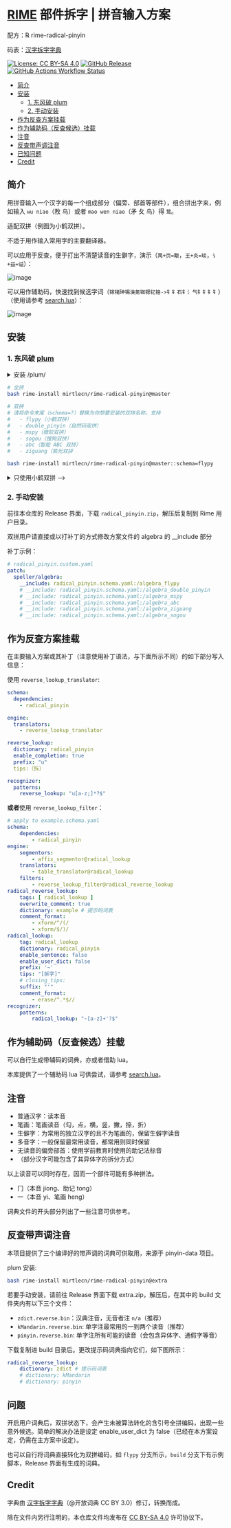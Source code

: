 # [RIME](https://rime.im/) 部件拆字 | 拼音输入方案

配方：℞ rime-radical-pinyin

码表：[汉字拆字字典](https://github.com/kfcd/chaizi)

[![License: CC BY-SA 4.0](https://img.shields.io/badge/License-CC%20BY--SA%204.0-lightgrey.svg)](https://creativecommons.org/licenses/by-sa/4.0/)
[![GitHub Release](https://img.shields.io/github/v/release/mirtlecn/rime-radical-pinyin)](https://github.com/mirtlecn/rime-radical-pinyin/releases/latest)
[![GitHub Actions Workflow Status](https://img.shields.io/github/actions/workflow/status/mirtlecn/rime-radical-pinyin/build.yml)](https://github.com/mirtlecn/rime-radical-pinyin/actions/workflows/build.yml)

<!-- TOC -->

- [简介](#简介)
- [安装](#安装)
    - [1. 东风破 plum](#1-东风破-plum)
    - [2. 手动安装](#2-手动安装)
- [作为反查方案挂载](#作为反查方案挂载)
- [作为辅助码（反查候选）挂载](#作为辅助码反查候选挂载)
- [注音](#注音)
- [反查带声调注音](#反查带声调注音)
- [已知问题](#问题)
- [Credit](#credit)

<!-- /TOC -->

## 简介

用拼音输入一个汉字的每一个组成部分（偏旁、部首等部件），组合拼出字来，例如输入 `wu niao`（敄 鸟）或者 `mao wen niao`（矛 夂 鸟）得 `鹜`。

适配双拼（例图为小鹤双拼）。

不适于用作输入常用字的主要翻译器。

可以应用于反查，便于打出不清楚读音的生僻字，演示（`禺+页=颙`，`王+炎=琰`，`讠+益=谥`）：

![image](res/reverse.gif)

可以用作辅助码，快速找到候选字词（`镓锗砷锡溴氪铷锶钇锆->钅钅石钅氵气钅钅钅钅`）（使用请参考 [search.lua](https://github.com/mirtlecn/rime-radical-pinyin/blob/extra/search.lua.md)）：

![image](res/fuma.gif)

## 安装

### 1. 东风破 [plum](https://github.com/rime/plum)

<details>

<summary>安装 /plum/ </summary>

```bash
# install git first

cd ~
git clone https://github.com/rime/plum.git

# use plum install stroke to default location
cd ~/plum
bash rime-install stroke

# or install to a sepcific folder
cd ~/plum
rime_dir='D:/RIME' bash rime-install stroke
```

</details>

```bash
# 全拼
bash rime-install mirtlecn/rime-radical-pinyin@master

# 双拼
# 请将命令末尾（schema=?）替换为你想要安装的双拼名称，支持
#   - flypy（小鹤双拼）
#   - double_pinyin（自然码双拼）
#   - mspy（微软双拼）
#   - sogou（搜狗双拼）
#   - abc（智能 ABC 双拼）
#   - ziguang（紫光双拼

bash rime-install mirtlecn/rime-radical-pinyin@master::schema=flypy
```

<details>

<summary>只使用小鹤双拼 --></summary>

```bash
bash rime-install mirtlecn/rime-radical-pinyin@flypy
```

</details>


### 2. 手动安装

前往本仓库的 Release 界面，下载 `radical_pinyin.zip`，解压后复制到 Rime 用户目录。

双拼用户请直接或以打补丁的方式修改方案文件的 algebra 的 __include 部分

补丁示例：

```yaml
# radical_pinyin.custom.yaml
patch:
  speller/algebra:
    __include: radical_pinyin.schema.yaml:/algebra_flypy
    # __include: radical_pinyin.schema.yaml:/algebra_double_pinyin
    # __include: radical_pinyin.schema.yaml:/algebra_mspy
    # __include: radical_pinyin.schema.yaml:/algebra_abc
    # __include: radical_pinyin.schema.yaml:/algebra_ziguang
    # __include: radical_pinyin.schema.yaml:/algebra_sogou
```

## 作为反查方案挂载

在主要输入方案或其补丁（注意使用补丁语法，与下面所示不同）的如下部分写入信息：

使用 `reverse_lookup_translator`:

```yaml
schema:
  dependencies:
    - radical_pinyin

engine:
  translators:
    - reverse_lookup_translator

reverse_lookup:
  dictionary: radical_pinyin
  enable_completion: true
  prefix: "u"
  tips:〔拆〕

recognizer:
  patterns:
    reverse_lookup: "u[a-z;]*?$"
```

**或者**使用 `reverse_lookup_filter`：

```yaml
# apply to example.schema.yaml
schema:
    dependencies:
        - radical_pinyin
engine:
    segmentors:
        - affix_segmentor@radical_lookup
    translators:
        - table_translator@radical_lookup
    filters:
        - reverse_lookup_filter@radical_reverse_lookup
radical_reverse_lookup:
    tags: [ radical_lookup ]
    overwrite_comment: true
    dictionary: example # 提示码词表
    comment_format:
        - xform/^/(/
        - xform/$/)/
radical_lookup:
    tag: radical_lookup
    dictionary: radical_pinyin
    enable_sentence: false
    enable_user_dict: false
    prefix: '~'
    tips: "[拆字]"
    # closing_tips:
    suffix: "'"
    comment_format:
        - erase/^.*$//
recognizer:
    patterns:
        radical_lookup: "~[a-z]+'?$"
```

## 作为辅助码（反查候选）挂载

可以自行生成带辅码的词典，亦或者借助 lua。

本库提供了一个辅助码 lua 可供尝试，请参考 [search.lua](https://github.com/mirtlecn/rime-radical-pinyin/blob/extra/search.lua.md)。

## 注音

- 普通汉字：读本音
- 笔画：笔画读音（勾，点，横，竖，撇，捺，折）
- 生僻字：为常用的独立汉字的且不为笔画的，保留生僻字读音
- 多音字：一般保留最常用读音，都常用则同时保留
- 无读音的偏旁部首：使用学前教育时使用的助记法标音
- （部分汉字可能包含了其异体字的拆分方式）

以上读音可以同时存在，因而一个部件可能有多种拼法。

- 冂（本音 jiong、助记 tong）
- 一（本音 yi、笔画 heng）

词典文件的开头部分列出了一些注音可供参考。

## 反查带声调注音

本项目提供了三个编译好的带声调的词典可供取用，来源于 pinyin-data 项目。

plum 安装:

```bash
bash rime-install mirtlecn/rime-radical-pinyin@extra
```

若要手动安装，请前往 Release 界面下载 extra.zip，解压后，在其中的 build 文件夹内有以下三个文件：

- `zdict.reverse.bin`：汉典注音，无音者注 `n/a`（推荐）
- `kMandarin.reverse.bin`: 单字注最常用的一到两个读音（推荐）
- `pinyin.reverse.bin`: 单字注所有可能的读音（会包含异体字、通假字等音）

下载复制进 build 目录后。更改提示码词典指向它们，如下图所示：

```yaml
radical_reverse_lookup:
    dictionary: zdict # 提示码词表
    # dictionary: kMandarin
    # dictionary: pinyin
```

## 问题

开启用户词典后，双拼状态下，会产生未被算法转化的含引号全拼编码，出现一些意外候选。简单的解决办法是设定 enable_user_dict 为 false（已经在本方案设定，仍需在主方案中设定）。

也可以自行将词典直接转化为双拼编码，如 `flypy` 分支所示，`build` 分支下有示例脚本，Release 界面有生成的词典。

## Credit

字典由 [汉字拆字字典](https://github.com/kfcd/chaizi)（@开放词典 CC BY 3.0）修订，转换而成。

除在文件内另行注明的，本仓库文件均发布在 [CC BY-SA 4.0](https://creativecommons.org/licenses/by-sa/4.0/) 许可协议下。

